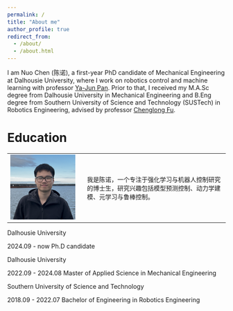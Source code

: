 ```yaml
---
permalink: /
title: "About me"
author_profile: true
redirect_from: 
  - /about/
  - /about.html
---
```


I am Nuo Chen (陈诺), a first-year PhD candidate of Mechanical Engineering at Dalhousie University, where I work on robotics control and machine learning with professor [Ya-Jun Pan](http://acm.me.dal.ca/). Prior to that, I received my M.A.Sc degree from Dalhousie University in Mechanical Engineering and B.Eng degree from Southern University of Science and Technology (SUSTech) in Robotics Engineering, advised by professor [Chenglong Fu](https://www.sustech.edu.cn/en/faculties/fuchenglong.html).

# Education
<table>
  <tr>
    <td style="width: 150px; vertical-align: top;">
      <img src="/images/me.png" width="150">
    </td>
    <td style="padding-left: 20px;">
      <p>我是陈诺，一个专注于强化学习与机器人控制研究的博士生，研究兴趣包括模型预测控制、动力学建模、元学习与鲁棒控制。</p>
    </td>
  </tr>
</table>

Dalhousie University

2024.09 - now
Ph.D candidate

Dalhousie University

2022.09 - 2024.08
Master of Applied Science in Mechanical Engineering

Southern University of Science and Technology

2018.09 - 2022.07
Bachelor of Engineering in Robotics Engineering

